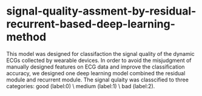# signal-quality-assment-by-residual-recurrent-based-deep-learning-method
This model was designed for classifaction the signal quality of the dynamic ECGs collected by wearable devices. In order to avoid the misjudgment of manually designed features on ECG data and improve the classification accuracy, we designed one deep learning model combined the residual module and recurrent module. The signal qulaity was classcified to three categories: good (label:0) \ medium (label:1) \ bad (label:2).
